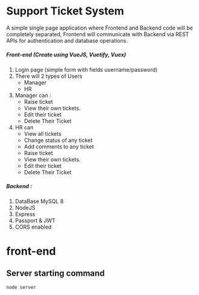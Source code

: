 # Support Ticket System

A simple single page application where Frontend and Backend code will be completely separated,
Frontend will communicate with Backend via REST APIs for authentication and database operations.

##### Front-end (Create using VueJS, Vuetify, Vuex)

1. Login page (simple form with fields username/password)
2. There will 2 types of Users
    - Manager
    - HR
3. Manager can :
    - Raise ticket
    - View their own tickets.
    - Edit their ticket
    - Delete Their Ticket
4. HR can
    - View all tickets
    - Change status of any ticket
    - Add comments to any ticket
    - Raise ticket
    - View their own tickets.
    - Edit their ticket
    - Delete Their Ticket

##### Backend :

1. DataBase MySQL 8
2. NodeJS
3. Express
4. Passport & JWT
5. CORS enabled

# front-end

## Server starting command

```
node server
```
